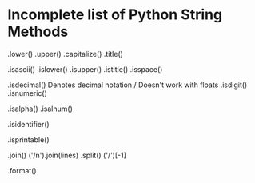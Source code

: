 # Incomplete list of Python String Methods

.lower()
.upper()
.capitalize()
.title()

.isascii()
.islower()
.isupper()
.istitle()
.isspace()

.isdecimal()		Denotes decimal notation / Doesn't work with floats
.isdigit()
.isnumeric()

.isalpha()
.isalnum()

.isidentifier()

.isprintable()

.join()					('/n').join(lines)
.split()				('/')[-1]

.format()